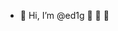 - 👋 Hi, I’m @ed1g 👀 🌱 💞️ 

<!---
ed1g/ed1g is a ✨ special ✨ repository because its `README.md` (this file) appears on your GitHub profile.
You can click the Preview link to take a look at your changes.
--->

